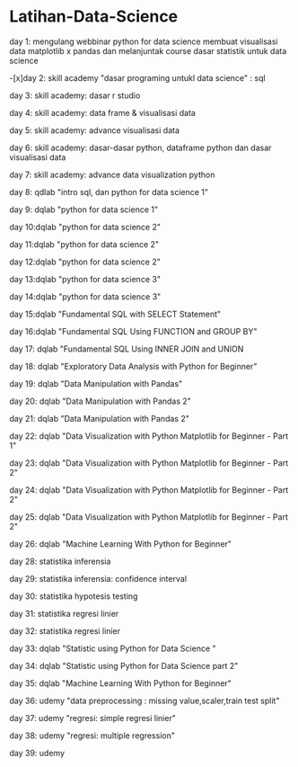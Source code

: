 # Latihan-Data-Science

day 1: mengulang webbinar python for data science membuat visualisasi data matplotlib x pandas dan melanjuntak course dasar statistik untuk data science

-[x]day 2: skill academy "dasar programing untukl data science" : sql

day 3: skill academy: dasar r studio

day 4: skill academy: data frame & visualisasi data

day 5: skill academy: advance visualisasi data

day 6: skill academy: dasar-dasar python, dataframe python dan dasar visualisasi data

day 7: skill academy: advance data visualization python

day 8: qdlab "intro sql, dan python for data science 1"

day 9: dqlab "python for data science 1"

day 10:dqlab "python for data science 2"

day 11:dqlab "python for data science 2"

day 12:dqlab "python for data science 2"

day 13:dqlab "python for data science 3"

day 14:dqlab "python for data science 3"

day 15:dqlab "Fundamental SQL with SELECT Statement"

day 16:dqlab "Fundamental SQL Using FUNCTION and GROUP BY"

day 17: dqlab "Fundamental SQL Using INNER JOIN and UNION

day 18: dqlab "Exploratory Data Analysis with Python for Beginner"

day 19: dqlab "Data Manipulation with Pandas"

day 20: dqlab "Data Manipulation with Pandas 2"

day 21: dqlab "Data Manipulation with Pandas 2"

day 22: dqlab "Data Visualization with Python Matplotlib for Beginner - Part 1"

day 23: dqlab "Data Visualization with Python Matplotlib for Beginner - Part 2"

day 24: dqlab "Data Visualization with Python Matplotlib for Beginner - Part 2"

day 25: dqlab "Data Visualization with Python Matplotlib for Beginner - Part 2"

day 26: dqlab "Machine Learning With Python for Beginner"

day 28: statistika inferensia

day 29: statistika inferensia: confidence interval

day 30: statistika hypotesis testing

day 31: statistika regresi linier

day 32: statistika regresi linier

day 33: dqlab "Statistic using Python for Data Science "

day 34: dqlab "Statistic using Python for Data Science part 2"

day 35: dqlab "Machine Learning With Python for Beginner"

day 36: udemy "data preprocessing : missing value,scaler,train test split"

day 37: udemy "regresi: simple regresi linier" 

day 38: udemy "regresi: multiple regression"

day 39: udemy 






